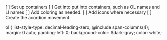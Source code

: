 [ ] Set up containers
[ ] Get into put into containers, such as OL names and LI names
[ ] Add coloring as needed.
[ ] Add icons where necessary
[ ] Create the acordion movement.

ol {
    list-style-type: decimal-leading-zero;
    @include span-columns(4);
    margin: 0 auto;
    padding-left: 0;
    background-color: $dark-gray;
    color: white;

